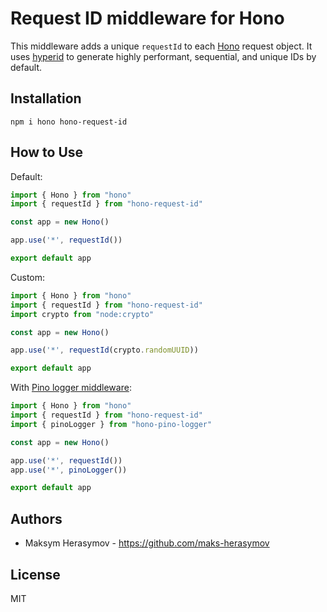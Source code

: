 # Request ID middleware for Hono

This middleware adds a unique `requestId` to each [Hono](https://github.com/honojs/hono) request object. It uses [hyperid](https://github.com/mcollina/hyperid) to generate highly performant, sequential, and unique IDs by default.

## Installation

```plain
npm i hono hono-request-id
```

## How to Use

Default:
```ts
import { Hono } from "hono"
import { requestId } from "hono-request-id"

const app = new Hono()

app.use('*', requestId())

export default app
```

Custom:
```ts
import { Hono } from "hono"
import { requestId } from "hono-request-id"
import crypto from "node:crypto"

const app = new Hono()

app.use('*', requestId(crypto.randomUUID))

export default app
```

With [Pino logger middleware](https://github.com/maks-herasymov/hono-pino-logger):
```ts
import { Hono } from "hono"
import { requestId } from "hono-request-id"
import { pinoLogger } from "hono-pino-logger"

const app = new Hono()

app.use('*', requestId())
app.use('*', pinoLogger())

export default app
```

## Authors

- Maksym Herasymov - <https://github.com/maks-herasymov>

## License

MIT
